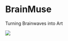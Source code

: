 # BrainMuse
Turning Brainwaves into Art


![](https://challengepost-s3-challengepost.netdna-ssl.com/photos/production/software_photos/000/739/849/datas/gallery.jpg)
